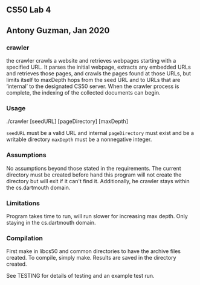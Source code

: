 ## CS50 Lab 4


## Antony Guzman, Jan 2020


### crawler
the crawler crawls a website and retrieves webpages starting with a specified URL. It parses the initial webpage, extracts any embedded URLs and retrieves those pages, and crawls the pages found at those URLs, but limits itself to maxDepth hops from the seed URL and to URLs that are ‘internal’ to the designated CS50 server. When the crawler process is complete, the indexing of the collected documents can begin.




### Usage
./crawler [seedURL] [pageDirectory] [maxDepth]

`seedURL` must be a valid URL and internal `pageDirectory` must exist and be a writable directory `maxDepth` must be a nonnegative integer.


### Assumptions
No assumptions beyond those stated in the requirements. The current directory must be created before hand this program will not create the directory but will exit if it can't find it. Additionally, he crawler stays within the cs.dartmouth domain.


### Limitations
Program takes time to run, will run slower for increasing max depth. Only staying in the cs.dartmouth domain.


### Compilation
First make in libcs50 and common directories  to have the archive files created.
To compile, simply make. Results are saved in the directory created.

See TESTING for details of testing and an example test run.

